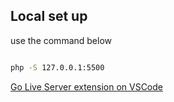 ## Local set up

use the command below 
```bash

php -S 127.0.0.1:5500

```

[Go Live Server extension on VSCode](https://marketplace.visualstudio.com/items?itemName=ritwickdey.LiveServer)



